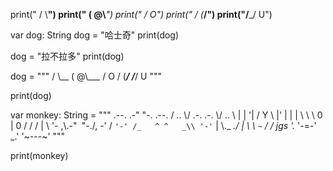 

print("   / \\__")
print("  (    @\\___")
print("  /         O")
print(" /   (_____/")
print("/_____/   U")

var dog: String
dog = "哈士奇"
print(dog)


dog = "拉不拉多"
print(dog)

dog = """
   / \\__
  (    @\\___
  /         O
 /   (_____/
/_____/   U
"""

print(dog)


var monkey: String = """
   .--.  .-"     "-.  .--.
  / .. \\/  .-. .-.  \\/ .. \\
 | |  '|  /   Y   \\  |'  | |
 | \\   \\  \\ 0 | 0 /  /   / |
  \\ '- ,\\.-"`` ``"-./, -' /
   `'-' /_   ^ ^   _\\ '-'`
       |  \\._   _./  |
       \\   \\ `~` /   /
jgs     '._ '-=-' _.'
           '~---~'
"""

print(monkey)